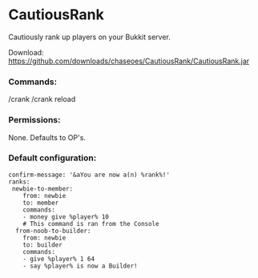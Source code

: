 CautiousRank
============

Cautiously rank up players on your Bukkit server.

Download: https://github.com/downloads/chaseoes/CautiousRank/CautiousRank.jar

### Commands:
/crank <rank as defined in the configuration> <player>
/crank reload

### Permissions:
None. Defaults to OP's.

### Default configuration:
```
confirm-message: '&aYou are now a(n) %rank%!'
ranks:
 newbie-to-member:
    from: newbie
    to: member
    commands:
    - money give %player% 10
    # This command is ran from the Console
  from-noob-to-builder:
    from: newbie
    to: builder
    commands:
    - give %player% 1 64
    - say %player% is now a Builder!
```